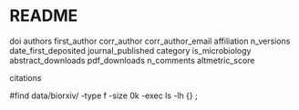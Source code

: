 # README

doi
authors
first_author
corr_author
corr_author_email
affiliation
n_versions
date_first_deposited
journal_published
category
is_microbiology
abstract_downloads
pdf_downloads
n_comments
altmetric_score

citations


#find data/biorxiv/ -type f -size 0k -exec ls -lh {} \;

